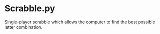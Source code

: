 Scrabble.py
===========

Single-player scrabble which allows the computer to find the best possible letter combination.
